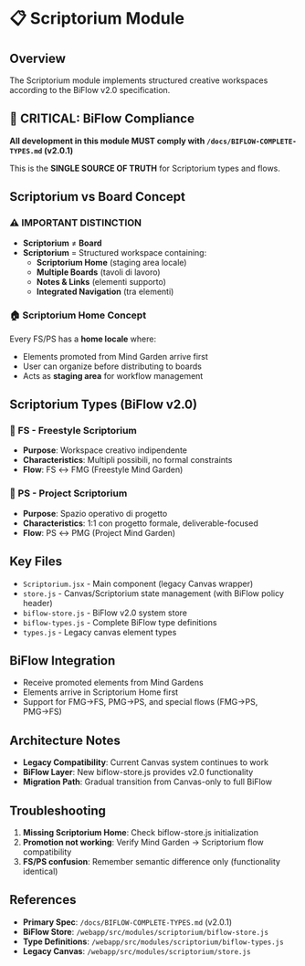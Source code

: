 # 📋 Scriptorium Module

## Overview
The Scriptorium module implements structured creative workspaces according to the BiFlow v2.0 specification.

## 🚨 CRITICAL: BiFlow Compliance
**All development in this module MUST comply with `/docs/BIFLOW-COMPLETE-TYPES.md` (v2.0.1)**

This is the **SINGLE SOURCE OF TRUTH** for Scriptorium types and flows.

## Scriptorium vs Board Concept

### ⚠️ IMPORTANT DISTINCTION
- **Scriptorium** ≠ **Board**
- **Scriptorium** = Structured workspace containing:
  - **Scriptorium Home** (staging area locale)
  - **Multiple Boards** (tavoli di lavoro)
  - **Notes & Links** (elementi supporto)
  - **Integrated Navigation** (tra elementi)

### 🏠 Scriptorium Home Concept
Every FS/PS has a **home locale** where:
- Elements promoted from Mind Garden arrive first
- User can organize before distributing to boards
- Acts as **staging area** for workflow management

## Scriptorium Types (BiFlow v2.0)

### 🎨 FS - Freestyle Scriptorium
- **Purpose**: Workspace creativo indipendente
- **Characteristics**: Multipli possibili, no formal constraints
- **Flow**: FS ↔ FMG (Freestyle Mind Garden)

### 🎯 PS - Project Scriptorium
- **Purpose**: Spazio operativo di progetto
- **Characteristics**: 1:1 con progetto formale, deliverable-focused
- **Flow**: PS ↔ PMG (Project Mind Garden)

## Key Files
- `Scriptorium.jsx` - Main component (legacy Canvas wrapper)
- `store.js` - Canvas/Scriptorium state management (with BiFlow policy header)
- `biflow-store.js` - BiFlow v2.0 system store
- `biflow-types.js` - Complete BiFlow type definitions
- `types.js` - Legacy canvas element types

## BiFlow Integration
- Receive promoted elements from Mind Gardens
- Elements arrive in Scriptorium Home first
- Support for FMG→FS, PMG→PS, and special flows (FMG→PS, PMG→FS)

## Architecture Notes
- **Legacy Compatibility**: Current Canvas system continues to work
- **BiFlow Layer**: New biflow-store.js provides v2.0 functionality
- **Migration Path**: Gradual transition from Canvas-only to full BiFlow

## Troubleshooting
1. **Missing Scriptorium Home**: Check biflow-store.js initialization
2. **Promotion not working**: Verify Mind Garden → Scriptorium flow compatibility
3. **FS/PS confusion**: Remember semantic difference only (functionality identical)

## References
- **Primary Spec**: `/docs/BIFLOW-COMPLETE-TYPES.md` (v2.0.1)
- **BiFlow Store**: `/webapp/src/modules/scriptorium/biflow-store.js`
- **Type Definitions**: `/webapp/src/modules/scriptorium/biflow-types.js`
- **Legacy Canvas**: `/webapp/src/modules/scriptorium/store.js`